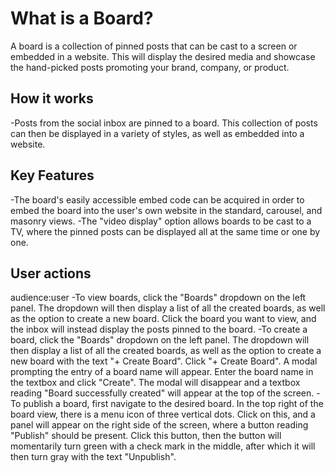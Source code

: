 # What is a Board?

A board is a collection of pinned posts that can be cast to a screen or embedded in a website. This will display the desired media and showcase the hand-picked posts promoting your brand, company, or product.


## How it works
-Posts from the social inbox are pinned to a board.  This collection of posts can then be displayed in a variety of styles, as well as embedded into a website.


## Key Features
-The board's easily accessible embed code can be acquired in order to embed the board into the user's own website in the standard, carousel, and masonry views.
-The "video display" option allows boards to be cast to a TV, where the pinned posts can be displayed all at the same time or one by one.


## User actions
audience:user
-To view boards, click the "Boards" dropdown on the left panel.  The dropdown will then display a list of all the created boards, as well as the option to create a new board.  Click the board you want to view, and the inbox will instead display the posts pinned to the board.
-To create a board, click the "Boards" dropdown on the left panel.  The dropdown will then display a list of all the created boards, as well as the option to create a new board with the text "+ Create Board". Click "+ Create Board".  A modal prompting the entry of a board name will appear.  Enter the board name in the textbox and click "Create". The modal will disappear and a textbox reading "Board successfully created" will appear at the top of the screen.
-To publish a board, first navigate to the desired board.  In the top right of the board view, there is a menu icon of three vertical dots.  Click on this, and a panel will appear on the right side of the screen, where a button reading "Publish" should be present.  Click this button, then the button will momentarily turn green with a check mark in the middle, after which it will then turn gray with the text "Unpublish".
